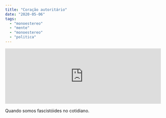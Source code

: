 ```yaml
---
title: "Coração autoritário"
date: "2020-05-06"
tags: 
  - "monoestereo"
  - "mente"
  - "monoestereo"
  - "politica"
---
```


<iframe style="width: 100%; height: 180px;" src="https://anchor.fm/monoestereo/embed/episodes/Corao-autoritrio-ef1r17" width="100%" height="180px" frameborder="0" scrolling="no"></iframe>

Quando somos fascistóides no cotidiano.
